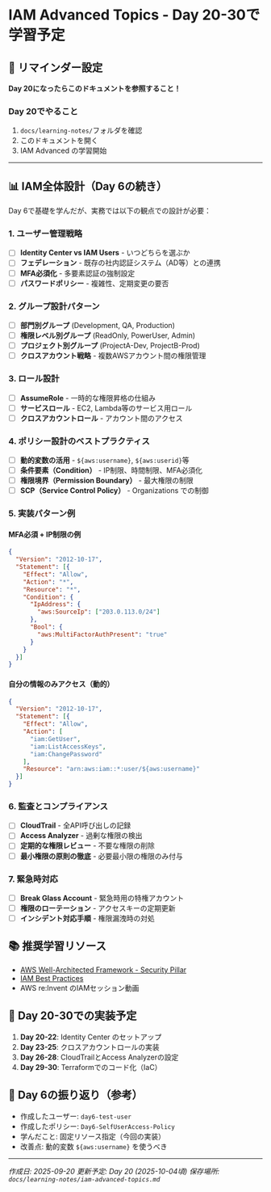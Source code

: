 # IAM Advanced Topics - Day 20-30で学習予定

## 🔔 リマインダー設定
**Day 20になったらこのドキュメントを参照すること！**

### Day 20でやること
1. `docs/learning-notes/`フォルダを確認
2. このドキュメントを開く
3. IAM Advanced の学習開始

---

## 📊 IAM全体設計（Day 6の続き）
Day 6で基礎を学んだが、実務では以下の観点での設計が必要：

### 1. ユーザー管理戦略
- [ ] **Identity Center vs IAM Users** - いつどちらを選ぶか
- [ ] **フェデレーション** - 既存の社内認証システム（AD等）との連携
- [ ] **MFA必須化** - 多要素認証の強制設定
- [ ] **パスワードポリシー** - 複雑性、定期変更の要否

### 2. グループ設計パターン
- [ ] **部門別グループ** (Development, QA, Production)
- [ ] **権限レベル別グループ** (ReadOnly, PowerUser, Admin)
- [ ] **プロジェクト別グループ** (ProjectA-Dev, ProjectB-Prod)
- [ ] **クロスアカウント戦略** - 複数AWSアカウント間の権限管理

### 3. ロール設計
- [ ] **AssumeRole** - 一時的な権限昇格の仕組み
- [ ] **サービスロール** - EC2, Lambda等のサービス用ロール
- [ ] **クロスアカウントロール** - アカウント間のアクセス

### 4. ポリシー設計のベストプラクティス
- [ ] **動的変数の活用** - `${aws:username}`, `${aws:userid}`等
- [ ] **条件要素（Condition）** - IP制限、時間制限、MFA必須化
- [ ] **権限境界（Permission Boundary）** - 最大権限の制限
- [ ] **SCP（Service Control Policy）** - Organizations での制御

### 5. 実装パターン例

#### MFA必須 + IP制限の例
```json
{
  "Version": "2012-10-17",
  "Statement": [{
    "Effect": "Allow",
    "Action": "*",
    "Resource": "*",
    "Condition": {
      "IpAddress": {
        "aws:SourceIp": ["203.0.113.0/24"]
      },
      "Bool": {
        "aws:MultiFactorAuthPresent": "true"
      }
    }
  }]
}
```

#### 自分の情報のみアクセス（動的）
```json
{
  "Version": "2012-10-17",
  "Statement": [{
    "Effect": "Allow",
    "Action": [
      "iam:GetUser",
      "iam:ListAccessKeys",
      "iam:ChangePassword"
    ],
    "Resource": "arn:aws:iam::*:user/${aws:username}"
  }]
}
```

### 6. 監査とコンプライアンス
- [ ] **CloudTrail** - 全API呼び出しの記録
- [ ] **Access Analyzer** - 過剰な権限の検出
- [ ] **定期的な権限レビュー** - 不要な権限の削除
- [ ] **最小権限の原則の徹底** - 必要最小限の権限のみ付与

### 7. 緊急時対応
- [ ] **Break Glass Account** - 緊急時用の特権アカウント
- [ ] **権限のローテーション** - アクセスキーの定期更新
- [ ] **インシデント対応手順** - 権限漏洩時の対処

## 📚 推奨学習リソース
- [AWS Well-Architected Framework - Security Pillar](https://docs.aws.amazon.com/wellarchitected/latest/security-pillar/welcome.html)
- [IAM Best Practices](https://docs.aws.amazon.com/IAM/latest/UserGuide/best-practices.html)
- AWS re:Invent のIAMセッション動画

## 🎯 Day 20-30での実装予定
1. **Day 20-22**: Identity Center のセットアップ
2. **Day 23-25**: クロスアカウントロールの実装
3. **Day 26-28**: CloudTrailとAccess Analyzerの設定
4. **Day 29-30**: Terraformでのコード化（IaC）

## 📝 Day 6の振り返り（参考）
- 作成したユーザー: `day6-test-user`
- 作成したポリシー: `Day6-SelfUserAccess-Policy`
- 学んだこと: 固定リソース指定（今回の実装）
- 改善点: 動的変数 `${aws:username}` を使うべき

---
*作成日: 2025-09-20*
*更新予定: Day 20 (2025-10-04頃)*
*保存場所: `docs/learning-notes/iam-advanced-topics.md`*
